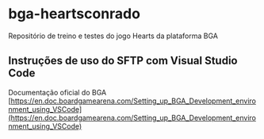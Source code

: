 # bga-heartsconrado
Repositório de treino e testes do jogo Hearts da plataforma BGA

## Instruções de uso do SFTP com Visual Studio Code
Documentação oficial do BGA
[https://en.doc.boardgamearena.com/Setting_up_BGA_Development_environment_using_VSCode](https://en.doc.boardgamearena.com/Setting_up_BGA_Development_environment_using_VSCode)